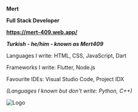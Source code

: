 **Mert**

**Full Stack Developer**

**https://mert-409.web.app/**

_**Turkish - he/him - known as Mert409**_

Languages I write: HTML, CSS, JavaScript, Dart 

Frameworks I write: Flutter, Node.js

Favourite IDEs: Visual Studio Code, Project IDX

_(Languages I known but don't write: Python, C++)_

![Logo](https://github.com/user-attachments/assets/93d72389-0468-4a69-897e-9ac6af3e3278)
